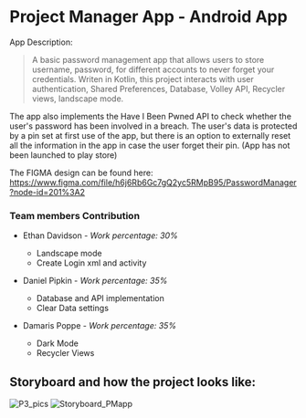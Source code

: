 # Project Manager App - Android App

App Description:
>A basic password management app that allows users to store username, password, for different accounts to never forget your credentials. Writen in Kotlin, this project interacts with user authentication, Shared Preferences, Database, Volley API, Recycler views, landscape mode.

The app also implements the Have I Been Pwned API to check whether the user's password has been involved in a breach. 
The user's data is protected by a pin set at first use of the app, but there is an option to externally reset all the information
in the app in case the user forget their pin. (App has not been launched to play store)

The FIGMA design can be found here: https://www.figma.com/file/h6j6Rb6Gc7gQ2yc5RMpB95/PasswordManager?node-id=201%3A2


### Team members Contribution


- Ethan Davidson - <i>Work percentage: 30% </i> </br>
  - Landscape mode
  - Create Login xml and activity

- Daniel Pipkin - <i>Work percentage: 35% </i> </br>
  - Database and API implementation
  - Clear Data settings

- Damaris Poppe - <i>Work percentage: 35% </i> </br>
  - Dark Mode
  - Recycler Views

## Storyboard and how the project looks like:

![P3_pics](https://user-images.githubusercontent.com/70035439/182044443-4a773f5f-1bb4-45b1-95ec-dddee2c356e9.png)
![Storyboard_PMapp](https://user-images.githubusercontent.com/70035439/182038844-694035d0-5430-4845-a8f2-76ece9c78b3d.png)

